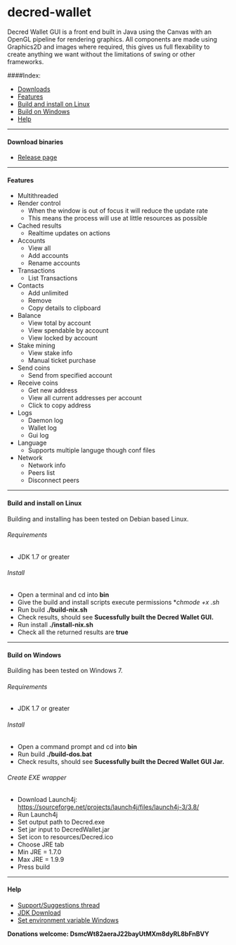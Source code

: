 # decred-wallet
Decred Wallet GUI is a front end built in Java using the Canvas with an OpenGL pipeline for rendering graphics.
All components are made using Graphics2D and images where required, this gives us full flexability to create anything we want without the limitations of swing or other frameworks.

####Index:
* [Downloads](#download-binaries)  
* [Features](#features)
* [Build and install on Linux](#build-and-install-on-linux)
* [Build on Windows](#build-on-windows)
* [Help](#help)

___

#### Download binaries
* [Release page](https://github.com/Fsig/decred-wallet/releases)

___

#### Features

* Multithreaded
* Render control
  * When the window is out of focus it will reduce the update rate
  * This means the process will use at little resources as possible
* Cached results
  * Realtime updates on actions
* Accounts
  * View all
  * Add accounts
  * Rename accounts
* Transactions
  * List Transactions
* Contacts
  * Add unlimited
  * Remove
  * Copy details to clipboard
* Balance
  * View total by account
  * View spendable by account
  * View locked by account
* Stake mining
  * View stake info
  * Manual ticket purchase
* Send coins
  * Send from specified account
* Receive coins
  * Get new address
  * View all current addresses per account
  * Click to copy address
* Logs
  * Daemon log
  * Wallet log
  * Gui log
* Language
  * Supports multiple languge though conf files
* Network 
  * Network info
  * Peers list
  * Disconnect peers
  
___

#### Build and install on Linux

Building and installing has been tested on Debian based Linux.

###### Requirements
* JDK 1.7 or greater

###### Install
* Open a terminal and cd into **bin**
* Give the build and install scripts execute permissions **chmode +x *.sh**
* Run build **./build-nix.sh**
* Check results, should see **Sucessfully built the Decred Wallet GUI.**
* Run install **./install-nix.sh**
* Check all the returned results are **true**

___

#### Build on Windows

Building has been tested on Windows 7.

###### Requirements
* JDK 1.7 or greater

###### Install
* Open a command prompt and cd into **bin**
* Run build **./build-dos.bat**
* Check results, should see **Sucessfully built the Decred Wallet GUI Jar.**

###### Create EXE wrapper
* Download Launch4j: https://sourceforge.net/projects/launch4j/files/launch4j-3/3.8/
* Run Launch4j
* Set output path to Decred.exe
* Set jar input to DecredWallet.jar
* Set icon to resources/Decred.ico
* Choose JRE tab
* Min JRE = 1.7.0
* Max JRE = 1.9.9
* Press build

___

#### Help

* [Support/Suggestions thread](https://forum.decred.org/threads/decred-wallet-gui.1119/)
* [JDK Download](http://www.oracle.com/technetwork/java/javase/downloads/jdk8-downloads-2133151.html)
* [Set environment variable Windows](http://www.tutorialspoint.com/java/java_environment_setup.htm)


**Donations welcome: DsmcWt82aeraJ22bayUtMXm8dyRL8bFnBVY**
